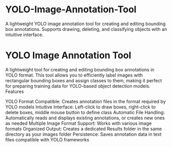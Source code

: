 # YOLO-Image-Annotation-Tool
A lightweight YOLO image annotation tool for creating and editing bounding box annotations. Supports drawing, deleting, and classifying objects with an intuitive interface.


# YOLO Image Annotation Tool
A lightweight tool for creating and editing bounding box annotations in YOLO format. This tool allows you to efficiently label images with rectangular bounding boxes and assign classes to them, making it perfect for preparing training data for YOLO-based object detection models.
Features

YOLO Format Compatible: Creates annotation files in the format required by YOLO models
Intuitive Interface: Left-click to draw boxes, right-click to delete boxes, middle mouse button to define class
Automatic File Handling: Automatically reads and displays existing annotations, or creates new ones as needed
Multiple Image Format Support: Works with various image formats
Organized Output: Creates a dedicated Results folder in the same directory as your images folder
Persistence: Saves annotation data in text files compatible with YOLO frameworks
